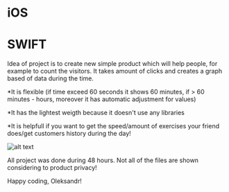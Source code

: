 # iOS 
# SWIFT

Idea of project is to create new simple product which will help people, for example to count the visitors.
It takes amount of clicks and creates a graph based of data during the time. 

*It is flexible 
(if time exceed 60 seconds it shows 60 minutes, if > 60 minutes - hours, moreover it has automatic adjustment for values)

*It has the lightest weigth because it doesn't use any libraries

*It is helpfull if you want to get the speed/amount of exercises your friend does/get customers history during the day!

![alt text](https://github.com/jaskierLTD/iOS/blob/master/1.png)

All project was done during 48 hours. Not all of the files are shown considering to product privacy!

Happy coding,
Oleksandr!
